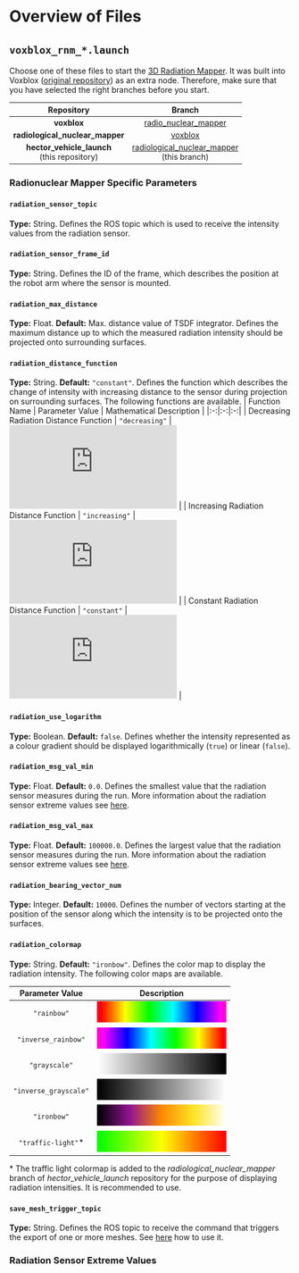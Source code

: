 # Overview of Files

## `voxblox_rnm_*.launch`

Choose one of these files to start the [3D Radiation Mapper](https://git.sim.informatik.tu-darmstadt.de/hector/hector_voxblox/-/tree/radio_nuclear_mapper). It was built into Voxblox ([original repository](https://github.com/ethz-asl/voxblox)) as an extra node. Therefore, make sure that you have selected the right branches before you start.

| Repository | Branch |
|:-:|:-:|
| **voxblox** | [radio_nuclear_mapper](https://git.sim.informatik.tu-darmstadt.de/hector/hector_voxblox/-/tree/radio_nuclear_mapper) |
| **radiological_nuclear_mapper** | [voxblox](https://git.sim.informatik.tu-darmstadt.de/hector/hector_enrich/-/tree/voxblox/radiological_nuclear_mapper) |
| **hector_vehicle_launch**<br>(this repository) | [radiological_nuclear_mapper](https://github.com/tu-darmstadt-ros-pkg/hector_vehicle_launch/tree/radiological_nuclear_mapper)<br>(this branch) |

### Radionuclear Mapper Specific Parameters

#### `radiation_sensor_topic`
**Type:** String.
Defines the ROS topic which is used to receive the intensity values from the radiation sensor. 

#### `radiation_sensor_frame_id`
**Type:** String.
Defines the ID of the frame, which describes the position at the robot arm where the sensor is mounted. 

#### `radiation_max_distance`
**Type:** Float.
**Default:** Max. distance value of TSDF integrator.
Defines the maximum distance up to which the measured radiation intensity should be projected onto surrounding surfaces.

#### `radiation_distance_function`
**Type:** String.
**Default:** `"constant"`.
Defines the function which describes the change of intensity with increasing distance to the sensor during projection on surrounding surfaces. The following functions are available.
| Function Name | Parameter Value | Mathematical Description |
|:-:|:-:|:-:|
| Decreasing Radiation Distance Function | `"decreasing"` | ![`f \left(d\right) = \frac1{\left(d+1\right)^2}`](https://latex.codecogs.com/png.latex?f%20%5Cleft%28d%5Cright%29%20%3D%20%5Cfrac1%7B%5Cleft%28d&plus;1%5Cright%29%5E2%7D) |
| Increasing Radiation Distance Function | `"increasing"` | ![`f \left(d\right) = {\left(d+1\right)^2}`](https://latex.codecogs.com/png.latex?f%20%5Cleft%28d%5Cright%29%20%3D%20%7B%5Cleft%28d&plus;1%5Cright%29%5E2%7D) |
| Constant Radiation Distance Function | `"constant"` | ![`f \left(d\right) = {1}`](https://latex.codecogs.com/png.latex?f%20%5Cleft%28d%5Cright%29%20%3D%20%7B1%7D) |

#### `radiation_use_logarithm`
**Type:** Boolean.
**Default:** `false`.
Defines whether the intensity represented as a colour gradient should be displayed logarithmically (`true`) or linear (`false`).

#### `radiation_msg_val_min`
**Type:** Float.
**Default:** `0.0`.
Defines the smallest value that the radiation sensor measures during the run. More information about the radiation sensor extreme values see [here](#radiation-sensor-extreme-values).

#### `radiation_msg_val_max`
**Type:** Float.
**Default:** `100000.0`.
Defines the largest value that the radiation sensor measures during the run. More information about the radiation sensor extreme values see [here](#radiation-sensor-extreme-values).

#### `radiation_bearing_vector_num`
**Type:** Integer.
**Default:** `10000`.
Defines the number of vectors starting at the position of the sensor along which the intensity is to be projected onto the surfaces.

#### `radiation_colormap`
**Type:** String.
**Default:** `"ironbow"`.
Defines the color map to display the radiation intensity. The following color maps are available.

| Parameter Value | Description |
|:-:|:-:|
| `"rainbow"` | ![Rainbow](readme_files/rainbow.png) |
| `"inverse_rainbow"` | ![Reversed Rainbow](readme_files/inverse_rainbow.png) |
| `"grayscale"` | ![Grayscale](readme_files/grayscale.png) |
| `"inverse_grayscale"` | ![Reversed Grayscale](readme_files/inverse_grayscale.png) |
| `"ironbow"` | ![Ironbow](readme_files/ironbow.png) |
| `"traffic-light"`*  | ![Traffic Light](readme_files/traffic_light.png) |

\* The traffic light colormap is added to the *radiological_nuclear_mapper* branch of *hector_vehicle_launch* repository for the purpose of displaying radiation intensities. It is recommended to use.

#### `save_mesh_trigger_topic`
**Type:** String.
Defines the ROS topic to receive the command that triggers the export of one or more meshes. See [here](https://git.sim.informatik.tu-darmstadt.de/hector/hector_voxblox/-/blob/radio_nuclear_mapper/README.md#3-how-to-export-3d-radiation-mesh) how to use it.

### Radiation Sensor Extreme Values
